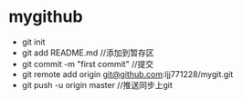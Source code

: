 # mygithub

- git init
- git add README.md //添加到暂存区
- git commit -m "first commit" //提交
- git remote add origin git@github.com:ljj771228/mygit.git
- git push -u origin master  //推送同步上git
